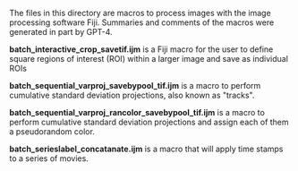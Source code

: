 The files in this directory are macros to process images with the image processing software Fiji. Summaries and comments of the macros were generated in part by GPT-4.

**batch_interactive_crop_savetif.ijm** is a Fiji macro for the user to define square regions of interest (ROI) within a larger image and save as individual ROIs

**batch_sequential_varproj_savebypool_tif.ijm** is a macro to perform cumulative standard deviation projections, also known as "tracks". 

**batch_sequential_varproj_rancolor_savebypool_tif.ijm** is a macro to perform cumulative standard deviation projections 
and assign each of them a pseudorandom color. 

**batch_serieslabel_concatanate.ijm** is a macro that will apply time stamps to a series of movies.
